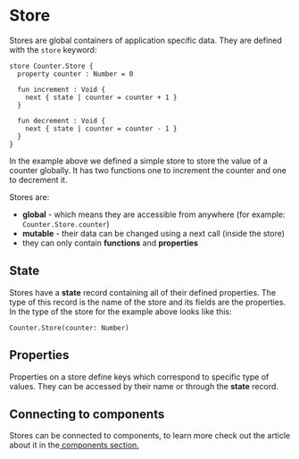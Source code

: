 # Store

Stores are global containers of application specific data. They are defined with the `store` keyword:

```text
store Counter.Store {
  property counter : Number = 0

  fun increment : Void {
    next { state | counter = counter + 1 }
  }

  fun decrement : Void {
    next { state | counter = counter - 1 }
  }
}
```

In the example above we defined a simple store to store the value of a counter globally. It has two functions one to increment the counter and one to decrement it.

Stores are:

* **global** - which means they are accessible from anywhere \(for example: `Counter.Store.counter`\)
* **mutable** - their data can be changed using a next call \(inside the store\)
* they can only contain **functions** and **properties**

## State

Stores have a **state** record containing all of their defined properties. The type of this record is the name of the store and its fields are the properties. In the type of the store for the example above looks like this:

```text
Counter.Store(counter: Number)
```

## Properties

Properties on a store define keys which correspond to specific type of values. They can be accessed by their name or through the **state** record.

## Connecting to components

Stores can be connected to components, to learn more check out the article about it in the[ components section.](components/connecting-stores.md)

